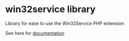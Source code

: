# win32service library

Library for ease to use the Win32Service PHP extension

See here for [documentation](https://win32service.github.io/service_library.html)
